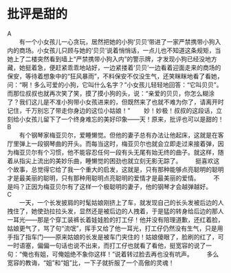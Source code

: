 # 批评是甜的

A  
　　有一个小女孩儿一心贪玩，居然把她的小狗‘贝贝’带进了一家严禁携带小狗入内的商场。小女孩儿只顾与她的‘贝贝’说着悄悄话，一点儿也不知道这条规矩，当她上了二楼突然看到墙上“严禁携带小狗入内”的警示牌，才发现小狗已经没地方藏，她挺着急，便赶紧乖乖地站好，一边紧搂着‘贝贝’一边看着迎面走来的商场的保安，等待着想象中的“狂风暴雨”，不料保安不仅没生气，还笑眯眯地看了看她，问：“啊！多么可爱的小狗，它叫什么名字？”小女孩儿轻轻地回答：“它叫贝贝”。而那位叔叔也就再次笑了笑，摸了摸小狗的头，说：“亲爱的贝贝，你怎么糊涂了？我们这儿是不准小狗带小女孩进来的，但既然来了也就不难为你了，请离开时记住，千万别忘了带走你身边的这位小姑娘！” 
　　妙！妙极！叔叔的这段话，立刻给小女孩儿留下了一个终身难忘的美好印象——天！原来，批评也可以是甜的！  
B  
　　有个钢琴家梅亚贝尔，爱睡懒觉。但他的妻子总有办法让他起床，这就是在客厅里弹上一段钢琴曲的开头。而每当这时，梅亚贝尔也就会立即走过来接着弹，因为梅亚贝尔有个习惯，他不能容忍任何一段有头无尾有始无终的曲子。就这样，随着从指尖上流出的美妙乐曲，睡懒觉的困劲也就立刻无影无踪了。 
　　挺喜欢这个故事，总觉得它给了我一个重大的启发，这就是，只有那种能够点亮聪明的聪明才是最美丽的聪明，只有那种用聪明点亮聪明的爱情才是最美丽的爱情。 
　　不是吗？正因为梅亚贝尔有了这样一个极聪明的妻子，他的钢琴才会越弹越好。  
C  
　　一天，一个长发披肩的时髦姑娘刚挤上了车，就发现自己的长头发被后边的人拽住了，她使劲拉拉头发，显然还是被后边的人拽着，于是猛的转身给后边的那人一耳光——那是个穿工装裤长着娃娃脸的打工仔！他并没有陪理道歉，还红着脸，姑娘更气了，骂了句“流氓”，挥手又给了他一耳光，打工仔仍然没有生气，只是用手指了指车门——原来姑娘的长发是被车门夹住的！姑娘傻眼了，脸刷的红了，可一时语塞，偏偏一句话也说不出来，而打工仔也就看了看他，挺宽容的说了一句：“俺也有姐，可俺姐绝不象你这样！”说着转过脸去再也没有吭声。 
　　多么宽容的教诲，“姐”和“姐”比，一下子就折服了一个高傲的灵魂！
  